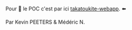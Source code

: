 Pour :eyes: le POC c'est par ici [takatoukite-webapp](https://radiant-thicket-05082.herokuapp.com/tickets). :arrow_left:

Par Kevin PEETERS & Médéric N.
